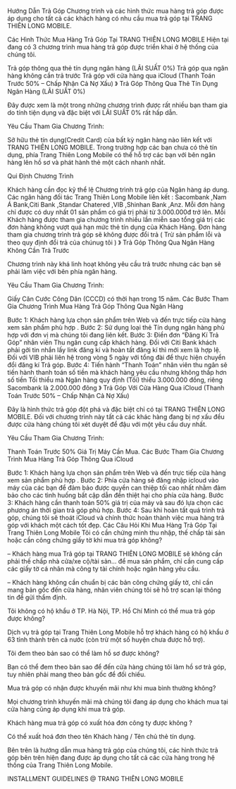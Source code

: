 Hướng Dẫn Trả Góp
Chương trình và các hình thức mua hàng trả góp được áp dụng cho tất cả các khách hàng có nhu cầu mua trả góp tại TRANG THIÊN LONG MOBILE.

Các Hình Thức Mua Hàng Trả Góp Tại TRANG THIÊN LONG MOBILE
Hiện tại đang có 3 chương trình mua hàng trả góp được triển khai ở hệ thống của chúng tôi.

Trả góp thông qua thẻ tín dụng ngân hàng (LÃI SUẤT 0%)
Trả góp qua ngân hàng không cần trả trước
Trả góp với cửa hàng qua iCloud (Thanh Toán Trước 50% – Chấp Nhận Cả Nợ Xấu)
》 Trả Góp Thông Qua Thẻ Tín Dụng Ngân Hàng (LÃI SUẤT 0%)

Đây được xem là một trong những chương trình được rất nhiều bạn tham gia do tính tiện dụng và đặc biệt với LÃI SUẤT 0% rất hấp dẫn.

Yêu Cầu Tham Gia Chương Trình:

Sở hữu thẻ tín dụng(Credit Card) của bất kỳ ngân hàng nào liên kết với TRANG THIÊN LONG MOBILE.
Trong trường hợp các bạn chưa có thẻ tín dụng, phía Trang Thiên Long Mobile có thể hỗ trợ các bạn với bên ngân hàng lên hồ sơ và phát hành thẻ một cách nhanh nhất.

Qui Định Chương Trình

Khách hàng cần đọc kỹ thể lệ Chương trình trả góp của Ngân hàng áp dung. Các ngân hàng đối tác Trang Thiên Long Mobile liên kết : Sacombank ,Nam Á Bank,Citi Bank ,Standar Chatered ,VIB ,Shinhan Bank ,Anz.
Mỗi đơn hàng chỉ được có duy nhất 01 sản phẩm có giá trị phải từ 3.000.000đ trở lên.
Mỗi Khách hàng được tham gia chương trình nhiều lần miễn sao tổng giá trị các đơn hàng không vượt quá hạn mức thẻ tín dụng của Khách Hàng.
Đơn hàng tham gia chương trình trả góp sẽ không được đổi trả ( Trừ sản phẩm lỗi và theo quy định đổi trả của chúnug tôi )
》 Trả Góp Thông Qua Ngân Hàng Không Cần Trả Trước

Chương trình này khá linh hoạt không yêu cầu trả trước nhưng các bạn sẽ phải làm việc với bên phía ngân hàng.

Yêu Cầu Tham Gia Chương Trình:

Giấy Căn Cước Công Dân (CCCD) có thời hạn trong 15 năm.
Các Bước Tham Gia Chương Trình Mua Hàng Trả Góp Thông Qua Ngân Hàng

Bước 1: Khách hàng lựa chọn sản phẩm trên Web và đến trực tiếp cửa hàng xem sản phẩm phù hợp .
Bước 2: Sử dụng loại thẻ Tín dụng ngân hàng phù hợp với đơn vị mà chúng tôi đang liên kết.
Bước 3: Điền đơn “Đăng Kí Trả Góp” nhân viên Thu ngân cung cấp khách hàng.
Đối với Citi Bank khách phải gởi tin nhắn lấy link đăng kí và hoàn tất đăng kí thì mới xem là hợp lệ.
Đối với VIB phải liên hệ trong vòng 5 ngày với tổng đài để thực hiện chuyển đổi đăng kí Trả góp.
Bước 4: Tiến hành “Thanh Toán” nhân viên thu ngân sẽ tiến hành thanh toán số tiền mà khách hàng yêu cầu nhưng không thấp hơn số tiền Tối thiểu mà Ngân hàng quy định (Tối) thiểu 3.000.000 đồng, riêng Sacombank là 2.000.000 đông
》 Trả Góp Với Cửa Hàng Qua iCloud (Thanh Toán Trước 50% – Chấp Nhận Cả Nợ Xấu)

Đây là hình thức trả góp đột phá và đặc biệt chỉ có tại TRANG THIÊN LONG MOBILE. Đối với chương trình này tất cả các khác hàng đang bị nợ xấu đều được cửa hàng chúng tôi xét duyệt để đậu với một yêu cầu duy nhất.

Yêu Cầu Tham Gia Chương Trình:

Thanh Toán Trước 50% Giá Trị Máy Cần Mua.
Các Bước Tham Gia Chương Trình Mua Hàng Trả Góp Thông Qua iCloud

Bước 1: Khách hàng lựa chọn sản phẩm trên Web và đến trực tiếp cửa hàng xem sản phẩm phù hợp .
Bước 2: Phía cửa hàng sẽ đăng nhập icloud vào máy của các bạn để đảm bảo được quyền can thiệp tối cao nhất nhằm đảm bảo cho các tình huống bất cập dẫn đến thiệt hại cho phía cửa hàng.
Bước 3: Khách hàng cần thanh toán 50% giá trị của máy và sau đó lựa chọn các phương án thời gian trả góp phù hợp.
Bước 4: Sau khi hoàn tất quá trình trả góp, chúng tôi sẽ thoát iCloud và chính thức hoàn thành việc mua hàng trả góp với khách một cách tốt đẹp.
Các Câu Hỏi Khi Mua Hàng Trả Góp Tại Trang Thiên Long Mobile
Tôi có cần chứng minh thu nhập, thế chấp tài sản hoặc cần công chứng giấy tờ khi mua trả góp không?

– Khách hàng mua Trả góp tại TRANG THIÊN LONG MOBILE sẽ không cần phải thế chấp nhà cửa/xe cộ/tài sản… để mua sản phẩm, chỉ cần cung cấp các giấy tờ cá nhân mà công ty tài chính hoặc ngân hàng yêu cầu.

– Khách hàng không cần chuẩn bị các bản công chứng giấy tờ, chỉ cần mang bản gốc đến cửa hàng, nhân viên chúng tôi sẽ hỗ trợ scan lại thông tin để gửi thẩm định.

Tôi không có hộ khẩu ở TP. Hà Nội, TP. Hồ Chí Minh có thể mua trả góp được không?

Dịch vụ trả góp tại Trang Thiên Long Mobile hỗ trợ khách hàng có hộ khẩu ở 63 tỉnh thành trên cả nước (còn trừ một số huyện chưa được hỗ trợ).

Tôi đem theo bản sao có thể làm hồ sơ được không?

Bạn có thể đem theo bản sao để đến cửa hàng chúng tôi làm hồ sơ trả góp, tuy nhiên phải mang theo bản gốc để đối chiếu.

Mua trả góp có nhận được khuyến mãi như khi mua bình thường không?

Mọi chương trình khuyến mãi mà chúng tôi đang áp dụng cho khách mua tại cửa hàng cũng áp dụng khi mua trả góp.

Khách hàng mua trả góp có xuất hóa đơn công ty được không ?

Có thể xuất hoá đơn theo tên Khách hàng / Tên chủ thẻ tín dụng.

Bên trên là hướng dẫn mua hàng trả góp của chúng tôi, các hình thức trả góp bên trên hiện đang được áp dụng cho tất cả các cửa hàng trong hệ thống của Trang Thiên Long Mobile.

INSTALLMENT GUIDELINES @ TRANG THIÊN LONG MOBILE